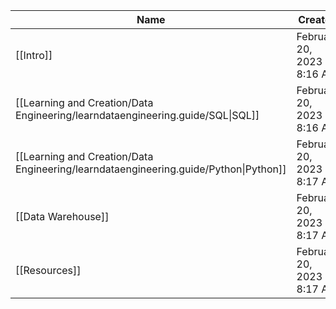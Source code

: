 |Name|Created|Tags|
|---|---|---|
|[[Intro]]|February 20, 2023 8:16 AM||
|[[Learning and Creation/Data Engineering/learndataengineering.guide/SQL\|SQL]]|February 20, 2023 8:16 AM||
|[[Learning and Creation/Data Engineering/learndataengineering.guide/Python\|Python]]|February 20, 2023 8:17 AM||
|[[Data Warehouse]]|February 20, 2023 8:17 AM||
|[[Resources]]|February 20, 2023 8:17 AM||